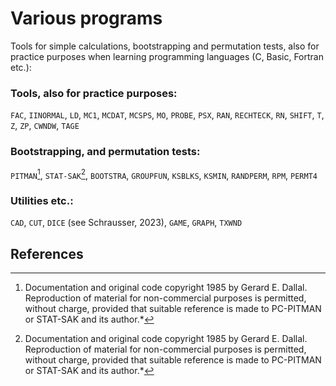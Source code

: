 # Various programs

Tools for simple calculations, bootstrapping and permutation tests, also for practice purposes when learning programming languages ​​(C, Basic, Fortran etc.):

### Tools, also for practice purposes:

`FAC`, `IINORMAL`, `LD`, `MC1`, `MCDAT`, `MCSPS`, `MO`, `PROBE`, `PSX`, `RAN`, `RECHTECK`, `RN`, `SHIFT`, `T`, `Z`, `ZP`, `CWNDW`, `TAGE`

### Bootstrapping, and permutation tests:

`PITMAN`[^1], `STAT-SAK`[^1], `BOOTSTRA`, `GROUPFUN`, `KSBLKS`, `KSMIN`, `RANDPERM`, `RPM`, `PERMT4`

### Utilities etc.:

`CAD`, `CUT`, `DICE` (see Schrausser, 2023), `GAME`, `GRAPH`, `TXWND`

## References


[^1]:Documentation and original code copyright 1985 by Gerard E. Dallal. Reproduction of material for non-commercial purposes is permitted, without charge, provided that suitable reference is made to PC-PITMAN or STAT-SAK and its author.*  
